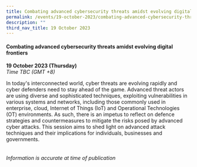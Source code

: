 ```yaml
---
title: Combating advanced cybersecurity threats amidst evolving digital frontiers
permalink: /events/19-october-2023/combating-advanced-cybersecurity-threats/
description: ""
third_nav_title: 19 October 2023
---
```

#### **Combating advanced cybersecurity threats amidst evolving digital frontiers**

**19 October 2023 (Thursday)**  
*Time TBC (GMT +8)*

In today's interconnected world, cyber threats are evolving rapidly and cyber defenders need to stay ahead of the game. Advanced threat actors are using diverse and sophisticated techniques, exploiting vulnerabilities in various systems and networks, including those commonly used in enterprise, cloud, Internet of Things (IoT) and Operational Technologies (OT) environments. As such, there is an impetus to reflect on defence strategies and countermeasures to mitigate the risks posed by advanced cyber attacks. This session aims to shed light on advanced attack techniques and their implications for individuals, businesses and governments.
<br><br><br>
*Information is accurate at time of publication*